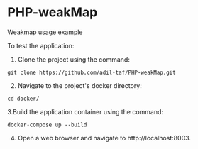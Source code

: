 # PHP-weakMap
Weakmap usage example

To test the application:

1. Clone the project using the command:
```shell
git clone https://github.com/adil-taf/PHP-weakMap.git
```
2. Navigate to the project's docker directory:
```shell
cd docker/
```
3.Build the application container using the command:
```shell
docker-compose up --build
```
4.  Open a web browser and navigate to http://localhost:8003.
